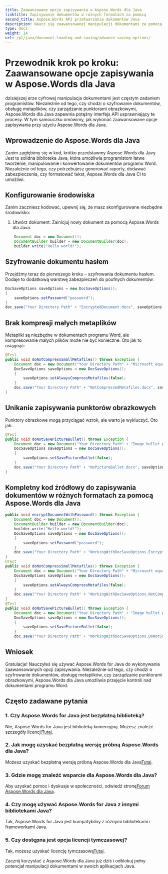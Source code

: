 ```yaml
---
title: Zaawansowane opcje zapisywania w Aspose.Words dla Java
linktitle: Zapisywanie dokumentów w różnych formatach za pomocą
second_title: Aspose.Words API przetwarzania dokumentów Java
description: Naucz się zaawansowanej manipulacji dokumentami za pomocą Aspose.Words dla Java. Szyfruj, obsługuj metapliki i nie tylko. Dokumenty programu Word na Twój sposób.
type: docs
weight: 14
url: /pl/java/document-loading-and-saving/advance-saving-options/
---
```


# Przewodnik krok po kroku: Zaawansowane opcje zapisywania w Aspose.Words dla Java

dzisiejszej erze cyfrowej manipulacja dokumentami jest częstym zadaniem programistów. Niezależnie od tego, czy chodzi o szyfrowanie dokumentów, obsługę metaplików, czy zarządzanie punktorami obrazkowymi, Aspose.Words dla Java zapewnia potężny interfejs API usprawniający te procesy. W tym samouczku omówimy, jak wykonać zaawansowane opcje zapisywania przy użyciu Aspose.Words dla Java.

## Wprowadzenie do Aspose.Words dla Java

Zanim zagłębimy się w kod, krótko przedstawmy Aspose.Words dla Javy. Jest to solidna biblioteka Java, która umożliwia programistom łatwe tworzenie, manipulowanie i konwertowanie dokumentów programu Word. Niezależnie od tego, czy potrzebujesz generować raporty, dodawać zabezpieczenia, czy formatować tekst, Aspose.Words dla Java Ci to umożliwi.

## Konfigurowanie środowiska

Zanim zaczniesz kodować, upewnij się, że masz skonfigurowane niezbędne środowisko:

1. Utwórz dokument: Zainicjuj nowy dokument za pomocą Aspose.Words dla Java.

```java
    Document doc = new Document();
    DocumentBuilder builder = new DocumentBuilder(doc);
    builder.write("Hello world!");
```

## Szyfrowanie dokumentu hasłem

Przejdźmy teraz do pierwszego kroku – szyfrowania dokumentu hasłem. Dodaje to dodatkową warstwę zabezpieczeń do poufnych dokumentów.

```java
DocSaveOptions saveOptions = new DocSaveOptions();
{
    saveOptions.setPassword("password");
}
doc.save("Your Directory Path" + "EncryptedDocument.docx", saveOptions);
```

## Brak kompresji małych metaplików

Metapliki są niezbędne w dokumentach programu Word, ale kompresowanie małych plików może nie być konieczne. Oto jak to osiągnąć:

```java
@Test
public void doNotCompressSmallMetafiles() throws Exception {
    Document doc = new Document("Your Directory Path" + "Microsoft equation object.docx");
    DocSaveOptions saveOptions = new DocSaveOptions();
    {
        saveOptions.setAlwaysCompressMetafiles(false);
    }
    doc.save("Your Directory Path" + "NotCompressedMetafiles.docx", saveOptions);
}
```

## Unikanie zapisywania punktorów obrazkowych

Punktory obrazkowe mogą przyciągać wzrok, ale warto je wykluczyć. Oto jak:

```java
@Test
public void doNotSavePictureBullet() throws Exception {
    Document doc = new Document("Your Directory Path" + "Image bullet points.docx");
    DocSaveOptions saveOptions = new DocSaveOptions();
    {
        saveOptions.setSavePictureBullet(false);
    }
    doc.save("Your Directory Path" + "NoPictureBullet.docx", saveOptions);
}
```


## Kompletny kod źródłowy do zapisywania dokumentów w różnych formatach za pomocą Aspose.Words dla Java

```java
public void encryptDocumentWithPassword() throws Exception {
	Document doc = new Document();
	DocumentBuilder builder = new DocumentBuilder(doc);
	builder.write("Hello world!");
	DocSaveOptions saveOptions = new DocSaveOptions();
	{
		saveOptions.setPassword("password");
	}
	doc.save("Your Directory Path" + "WorkingWithDocSaveOptions.EncryptDocumentWithPassword.docx", saveOptions);
}
@Test
public void doNotCompressSmallMetafiles() throws Exception {
	Document doc = new Document("Your Directory Path" + "Microsoft equation object.docx");
	DocSaveOptions saveOptions = new DocSaveOptions();
	{
		saveOptions.setAlwaysCompressMetafiles(false);
	}
	doc.save("Your Directory Path" + "WorkingWithDocSaveOptions.NotCompressSmallMetafiles.docx", saveOptions);
}
@Test
public void doNotSavePictureBullet() throws Exception {
	Document doc = new Document("Your Directory Path" + "Image bullet points.docx");
	DocSaveOptions saveOptions = new DocSaveOptions();
	{
		saveOptions.setSavePictureBullet(false);
	}
	doc.save("Your Directory Path" + "WorkingWithDocSaveOptions.DoNotSavePictureBullet.docx", saveOptions);
```

## Wniosek

Gratulacje! Nauczyłeś się używać Aspose.Words for Java do wykonywania zaawansowanych opcji zapisywania. Niezależnie od tego, czy chodzi o szyfrowanie dokumentów, obsługę metaplików, czy zarządzanie punktorami obrazkowymi, Aspose.Words dla Java umożliwia przejęcie kontroli nad dokumentami programu Word.

## Często zadawane pytania

### 1. Czy Aspose.Words for Java jest bezpłatną biblioteką?

 Nie, Aspose.Words for Java jest biblioteką komercyjną. Możesz znaleźć szczegóły licencji[Tutaj](https://purchase.aspose.com/buy).

### 2. Jak mogę uzyskać bezpłatną wersję próbną Aspose.Words dla Java?

Możesz uzyskać bezpłatną wersję próbną Aspose.Words dla Java[Tutaj](https://releases.aspose.com/).

### 3. Gdzie mogę znaleźć wsparcie dla Aspose.Words dla Java?

 Aby uzyskać pomoc i dyskusje w społeczności, odwiedź stronę[Forum Aspose.Words dla Java](https://forum.aspose.com/).

### 4. Czy mogę używać Aspose.Words for Java z innymi bibliotekami Java?

Tak, Aspose.Words for Java jest kompatybilny z różnymi bibliotekami i frameworkami Java.

### 5. Czy dostępna jest opcja licencji tymczasowej?

 Tak, możesz uzyskać licencję tymczasową[Tutaj](https://purchase.aspose.com/temporary-license/).

Zacznij korzystać z Aspose.Words dla Java już dziś i odblokuj pełny potencjał manipulacji dokumentami w swoich aplikacjach Java.
